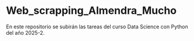 # Web_scrapping_Almendra_Mucho
En este repositorio se subirán las tareas del curso Data Science con Python del año 2025-2.
